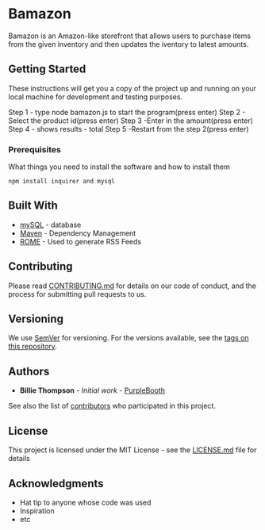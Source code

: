 # Bamazon

Bamazon is an Amazon-like storefront that allows users to purchase items from the given inventory and then updates the iventory to latest amounts. 

## Getting Started

These instructions will get you a copy of the project up and running on your local machine for development and testing purposes.

Step 1 - type node bamazon.js to start the program(press enter)
Step 2 - Select the product id(press enter) 
Step 3 -Enter in the amount(press enter) 
Step 4 - shows results - total 
Step 5 -Restart from the step 2(press enter)

### Prerequisites

What things you need to install the software and how to install them

```
npm install inquirer and mysql
```
## Built With

* [mySQL](https://dev.mysql.com/doc/) - database
* [Maven](https://maven.apache.org/) - Dependency Management
* [ROME](https://rometools.github.io/rome/) - Used to generate RSS Feeds

## Contributing

Please read [CONTRIBUTING.md](https://gist.github.com/PurpleBooth/b24679402957c63ec426) for details on our code of conduct, and the process for submitting pull requests to us.

## Versioning

We use [SemVer](http://semver.org/) for versioning. For the versions available, see the [tags on this repository](https://github.com/your/project/tags). 

## Authors

* **Billie Thompson** - *Initial work* - [PurpleBooth](https://github.com/PurpleBooth)

See also the list of [contributors](https://github.com/your/project/contributors) who participated in this project.

## License

This project is licensed under the MIT License - see the [LICENSE.md](LICENSE.md) file for details

## Acknowledgments

* Hat tip to anyone whose code was used
* Inspiration
* etc
